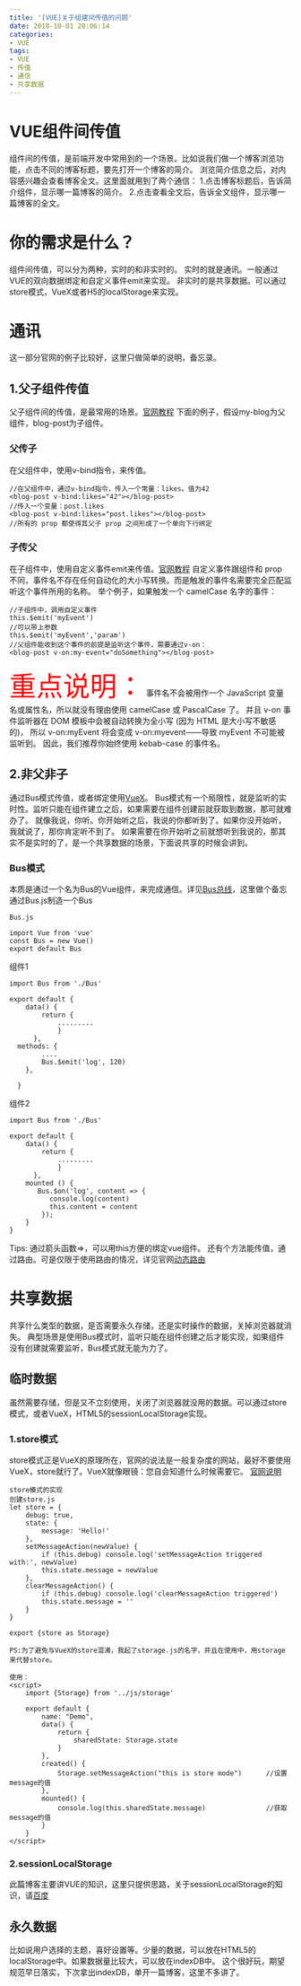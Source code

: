 ```yaml
---
title: '[VUE]关于组建间传值的问题'
date: 2018-10-01 20:06:14
categories:
- VUE
tags:
- VUE
- 传值
- 通信
- 共享数据
---
```

# VUE组件间传值
组件间的传值，是前端开发中常用到的一个场景。比如说我们做一个博客浏览功能，点击不同的博客标题，要先打开一个博客的简介。
浏览简介信息之后，对内容感兴趣会查看博客全文。这里面就用到了两个通信：
1.点击博客标题后，告诉简介组件，显示哪一篇博客的简介。
2.点击查看全文后，告诉全文组件，显示哪一篇博客的全文。
# 你的需求是什么？
组件间传值，可以分为两种，实时的和非实时的。
实时的就是通讯。一般通过VUE的双向数据绑定和自定义事件emit来实现。
非实时的是共享数据。可以通过store模式，VueX或者H5的localStorage来实现。
<!--more-->
# 通讯
这一部分官网的例子比较好，这里只做简单的说明，备忘录。
## 1.父子组件传值
父子组件间的传值，是最常用的场景。[官网教程](https://cn.vuejs.org/v2/guide/components-props.html)
下面的例子，假设my-blog为父组件，blog-post为子组件。
### 父传子
在父组件中，使用v-bind指令，来传值。
```
//在父组件中，通过v-bind指令，传入一个常量：likes。值为42
<blog-post v-bind:likes="42"></blog-post>
//传入一个变量：post.likes
<blog-post v-bind:likes="post.likes"></blog-post>
//所有的 prop 都使得其父子 prop 之间形成了一个单向下行绑定
```
### 子传父
在子组件中，使用自定义事件emit来传值。[官网教程](https://cn.vuejs.org/v2/guide/components-custom-events.html)
自定义事件跟组件和 prop 不同，事件名不存在任何自动化的大小写转换。而是触发的事件名需要完全匹配监听这个事件所用的名称。
举个例子，如果触发一个 camelCase 名字的事件：
```
//子组件中，调用自定义事件
this.$emit('myEvent')
//可以带上参数
this.$emit('myEvent','param')
//父组件能收到这个事件的前提是监听这个事件，需要通过v-on：
<blog-post v-on:my-event="doSomething"></blog-post>
```
<font face="微软雅黑" color=red size=14>重点说明：</font>
事件名不会被用作一个 JavaScript 变量名或属性名，所以就没有理由使用 camelCase 或 PascalCase 了。
并且 v-on 事件监听器在 DOM 模板中会被自动转换为全小写 (因为 HTML 是大小写不敏感的)，
所以 v-on:myEvent 将会变成 v-on:myevent——导致 myEvent 不可能被监听到。
因此，我们推荐你始终使用 kebab-case 的事件名。
## 2.非父非子
通过Bus模式传值，或者绑定使用[VueX](https://vuex.vuejs.org/)。
Bus模式有一个局限性，就是监听的实时性。监听只能在组件建立之后，如果需要在组件创建前就获取到数据，那可就难办了。
就像我说，你听。你开始听之后，我说的你都听到了。如果你没开始听，我就说了，那你肯定听不到了。
如果需要在你开始听之前就想听到我说的，那其实不是实时的了，是一个共享数据的场景，下面说共享的时候会讲到。
### Bus模式
本质是通过一个名为Bus的Vue组件，来完成通信。详见[Bus总线](https://www.cnblogs.com/fanlinqiang/p/7756566.html)，这里做个备忘
通过Bus.js制造一个Bus
```
Bus.js

import Vue from 'vue'
const Bus = new Vue()
export default Bus
```
组件1
```
import Bus from './Bus'

export default {
    data() {
        return {
            .........
            }
      },
  methods: {
        ....
        Bus.$emit('log', 120)
    },

  }
```
组件2
```
import Bus from './Bus'

export default {
    data() {
        return {
            .........
            }
      },
    mounted () {
       Bus.$on('log', content => {
          console.log(content)
          this.content = content
        });
    }
}
```
Tips:
通过箭头函数=>，可以用this方便的绑定vue组件。
还有个方法能传值，通过路由。可是仅限于使用路由的情况，详见官网[动态路由]()
# 共享数据
共享什么类型的数据，是否需要永久存储，还是实时操作的数据，关掉浏览器就消失。
典型场景是使用Bus模式时，监听只能在组件创建之后才能实现，如果组件没有创建就需要监听，Bus模式就无能为力了。
## 临时数据
虽然需要存储，但是又不立刻使用，关闭了浏览器就没用的数据。可以通过store模式，或者VueX，HTML5的sessionLocalStorage实现。
### 1.store模式
store模式正是VueX的原理所在，官网的说法是一般复杂度的网站，最好不要使用VueX，store就行了。VueX就像眼镜：您自会知道什么时候需要它。
[官网说明](https://vuex.vuejs.org/zh/)
```
store模式的实现
创建store.js
let store = {
    debug: true,
    state: {
        message: 'Hello!'
    },
    setMessageAction(newValue) {
        if (this.debug) console.log('setMessageAction triggered with:', newValue)
        this.state.message = newValue
    },
    clearMessageAction() {
        if (this.debug) console.log('clearMessageAction triggered')
        this.state.message = ''
    }
}

export {store as Storage}

PS:为了避免与VueX的store混淆，我起了storage.js的名字，并且在使用中，用storage来代替store。

使用：
<script>
    import {Storage} from '../js/storage'

    export default {
        name: "Demo",
        data() {
            return {
                sharedState: Storage.state
            }
        },
        created() {
            Storage.setMessageAction("this is store mode")      //设置message的值
        },
        mounted() {
            console.log(this.sharedState.message)               //获取message的值
        }
    }
</script>
```
### 2.sessionLocalStorage
此篇博客主要讲VUE的知识，这里只提供思路，关于sessionLocalStorage的知识，请[百度](http://www.baidu.com)
## 永久数据
比如说用户选择的主题，喜好设置等。少量的数据，可以放在HTML5的localStorage中。如果数据量比较大，可以放在indexDB中。
这个很好玩，期望规范早日落实，下次拿出indexDB，单开一篇博客，这里不多讲了。